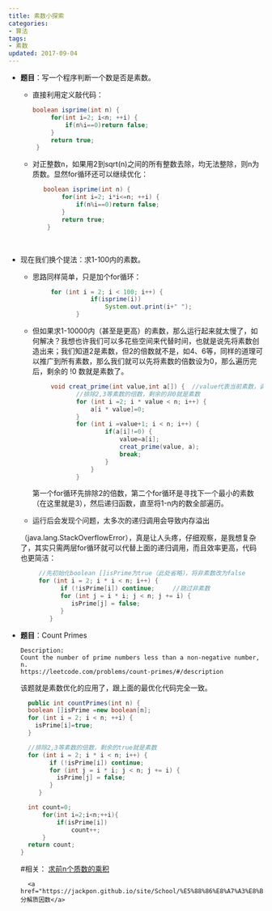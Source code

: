 ```yaml
---
title: 素数小探索
categories:
- 算法
tags:
- 素数
updated: 2017-09-04
---
```


- **题目**：写一个程序判断一个数是否是素数。

  - 直接利用定义敲代码：

       ```Java
       boolean isprime(int n) {
       		for(int i=2; i<n; ++i) {
       			if(n%i==0)return false;
       		}
       		return true;
       	}
       ```

  - 对正整数n，如果用2到sqrt(n)之间的所有整数去除，均无法整除，则n为质数。显然for循环还可以继续优化：

    ```Java
       boolean isprime(int n) {
       		for(int i=2; i*i<=n; ++i) {
       			if(n%i==0)return false;
       		}
       		return true;
       	}
    ```
    ​

- 现在我们换个提法：求1-100内的素数。

  - 思路同样简单，只是加个for循环：

    ```Java
         for (int i = 2; i < 100; i++) {
         			if(isprime(i))
         				System.out.print(i+" ");
         		}
    ```

  - 但如果求1-10000内（甚至是更高）的素数，那么运行起来就太慢了，如何解决？我想也许我们可以多花些空间来代替时间，也就是说先将素数创造出来；我们知道2是素数，但2的倍数就不是，如4、6等，同样的道理可以推广到所有素数，那么我们就可以先将素数的倍数设为0，那么遍历完后，剩余的 !0 数就是素数了。

    ```Java
         void creat_prime(int value,int a[]) {	//value代表当前素数，调用时初始为2
         		//排除2,3等素数的倍数，剩余的非0就是素数
         		for (int i =2; i * value < n; i++) {
         			a[i * value]=0;
         		}
         		for (int i =value+1; i < n; i++) {
         				if(a[i]!=0) {
         					value=a[i];
         					creat_prime(value, a);
         					break;
         				}
         			}
         		}     		
    ```
    第一个for循环先排除2的倍数，第二个for循环是寻找下一个最小的素数（在这里就是3），然后递归函数，直至将1-n内的数全部遍历。

  - 运行后会发现个问题，太多次的递归调用会导致内存溢出

  （java.lang.StackOverflowError），真是让人头疼，仔细观察，是我想复杂了，其实只需两层for循环就可以代替上面的递归调用，而且效率更高，代码也更简洁：

  ```Java
       //先初始化boolean []isPrime为true（此处省略），将非素数改为false
       for (int i = 2; i * i < n; i++) {
             if (!isPrime[i]) continue;		//跳过非素数
             for (int j = i * i; j < n; j += i) {
                isPrime[j] = false;
             }
          }
  ```

- **题目**：Count Primes

  ```
  Description:
  Count the number of prime numbers less than a non-negative number, n.
  https://leetcode.com/problems/count-primes/#/description
  ```
  该题就是素数优化的应用了，跟上面的最优化代码完全一致。
  ```Java
    public int countPrimes(int n) {
    boolean []isPrime =new boolean[n];
    for (int i = 2; i < n; ++i) {
      isPrime[i]=true;
    }

    //排除2,3等素数的倍数，剩余的true就是素数
    for (int i = 2; i * i < n; i++) {
          if (!isPrime[i]) continue;
          for (int j = i * i; j < n; j += i) {
            isPrime[j] = false;
          }
       }

    int count=0;
        for(int i=2;i<n;++i){
            if(isPrime[i])
                count++;
        }
    return count;
  }
  ```

  #相关：
        <a href="https://jackpon.github.io/site/School/Torry%E7%9A%84%E5%9B%B0%E6%83%91/">求前n个质数的乘积</a>

        <a href="https://jackpon.github.io/site/School/%E5%88%86%E8%A7%A3%E8%B4%A8%E5%9B%A0%E6%95%B0/">分解质因数</a>
